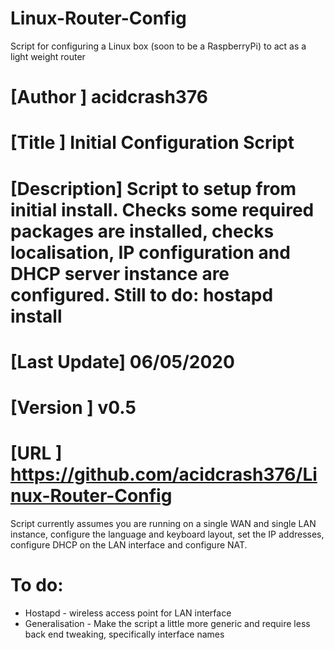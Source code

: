 # Linux-Router-Config
Script for configuring a Linux box (soon to be a RaspberryPi) to act as a light weight router

# [Author     ] acidcrash376
# [Title      ] Initial Configuration Script
# [Description] Script to setup from initial install. Checks some required packages are installed, checks localisation, IP configuration and DHCP server instance are configured. Still to do: hostapd install
# [Last Update] 06/05/2020
# [Version    ] v0.5
# [URL        ] https://github.com/acidcrash376/Linux-Router-Config

Script currently assumes you are running on a single WAN and single LAN instance, configure the language and keyboard layout, set the IP addresses, configure DHCP on the LAN interface and configure NAT.

# To do:
* Hostapd - wireless access point for LAN interface
* Generalisation - Make the script a little more generic and require less back end tweaking, specifically interface names
